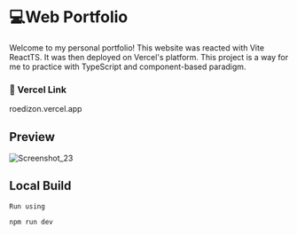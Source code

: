 # 💻Web Portfolio
Welcome to my personal portfolio! This website was reacted with Vite ReactTS. It was then deployed on Vercel's platform. This project is a way for me to practice with TypeScript and component-based paradigm.

### 🔗 Vercel Link
roedizon.vercel.app

## Preview
![Screenshot_23](https://github.com/user-attachments/assets/0064b0da-87c4-44bd-909e-687f4404d1a1)


## Local Build
`Run using`  
```bash 
npm run dev
```
